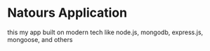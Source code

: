 # Natours Application 

this my app built on modern tech like node.js, mongodb, express.js, mongoose, and others
